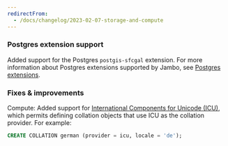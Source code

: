 ```yaml
---
redirectFrom:
  - /docs/changelog/2023-02-07-storage-and-compute
---
```


### Postgres extension support

Added support for the Postgres `postgis-sfcgal` extension. For more information about Postgres extensions supported by Jambo, see [Postgres extensions](/docs/extensions/pg-extensions).

### Fixes & improvements

Compute: Added support for [International Components for Unicode (ICU)](https://icu.unicode.org/), which permits defining collation objects that use ICU as the collation provider. For example:

```sql
CREATE COLLATION german (provider = icu, locale = 'de');
```
